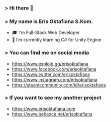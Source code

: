 ### > Hi there 👋
### > My name is Eris Oktafiana S.Kom.
- 🎓 I'm Full-Stack Web Developer
- 🌱 I’m currently learning C# for Unity Engine
### > You can find me on social media
- https://www.exploid.gg/erisoktafiana
- https://www.facebook.com/erisoktafiana
- https://www.twitter.com/erisoktafiana
- https://www.instagram.com/erisoktafiana
- https://steamcommunity.com/id/erisoktafiana
### > If you want to see my another project
- https://www.erisoktafiana.com
- https://www.behance.net/erisoktafiana
